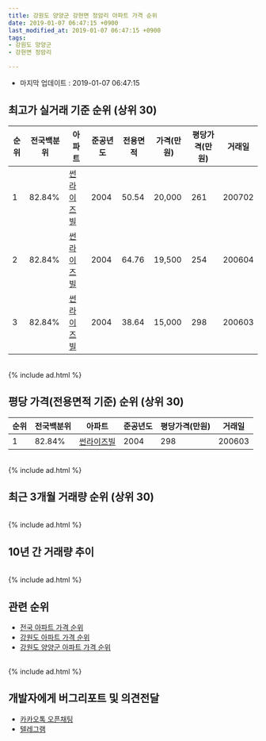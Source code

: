 ```yaml
---
title: 강원도 양양군 강현면 정암리 아파트 가격 순위
date: 2019-01-07 06:47:15 +0900
last_modified_at: 2019-01-07 06:47:15 +0900
tags:
- 강원도 양양군
- 강현면 정암리

---
```


* 마지막 업데이트 : 2019-01-07 06:47:15

## 최고가 실거래 기준 순위 (상위 30)


|순위|전국백분위|아파트|준공년도|전용면적|가격(만원)|평당가격(만원)|거래일|
|---|---|---|---|---|---|---|---|
|1|82.84%|[썬라이즈빌](https://search.naver.com/search.naver?query=%EA%B0%95%EC%9B%90%EB%8F%84+%EC%96%91%EC%96%91%EA%B5%B0+%EA%B0%95%ED%98%84%EB%A9%B4+%EC%A0%95%EC%95%94%EB%A6%AC+%EC%8D%AC%EB%9D%BC%EC%9D%B4%EC%A6%88%EB%B9%8C)|2004|50.54|20,000|261|200702|
|2|82.84%|[썬라이즈빌](https://search.naver.com/search.naver?query=%EA%B0%95%EC%9B%90%EB%8F%84+%EC%96%91%EC%96%91%EA%B5%B0+%EA%B0%95%ED%98%84%EB%A9%B4+%EC%A0%95%EC%95%94%EB%A6%AC+%EC%8D%AC%EB%9D%BC%EC%9D%B4%EC%A6%88%EB%B9%8C)|2004|64.76|19,500|254|200604|
|3|82.84%|[썬라이즈빌](https://search.naver.com/search.naver?query=%EA%B0%95%EC%9B%90%EB%8F%84+%EC%96%91%EC%96%91%EA%B5%B0+%EA%B0%95%ED%98%84%EB%A9%B4+%EC%A0%95%EC%95%94%EB%A6%AC+%EC%8D%AC%EB%9D%BC%EC%9D%B4%EC%A6%88%EB%B9%8C)|2004|38.64|15,000|298|200603|


<br>
{% include ad.html %}
<br>

## 평당 가격(전용면적 기준) 순위 (상위 30)


|순위|전국백분위|아파트|준공년도|평당가격(만원)|거래일|
|---|---|---|---|---|---|
|1|82.84%|[썬라이즈빌](https://search.naver.com/search.naver?query=%EA%B0%95%EC%9B%90%EB%8F%84+%EC%96%91%EC%96%91%EA%B5%B0+%EA%B0%95%ED%98%84%EB%A9%B4+%EC%A0%95%EC%95%94%EB%A6%AC+%EC%8D%AC%EB%9D%BC%EC%9D%B4%EC%A6%88%EB%B9%8C)|2004|298|200603|


<br>
{% include ad.html %}
<br>

## 최근 3개월 거래량 순위 (상위 30)


<div style="width:100%;">
    <canvas id="deal_count_ranking" height="250"></canvas>
</div>


<script>
new Chart(document.getElementById("deal_count_ranking"), {
    type: 'horizontalBar',
    data: {
        labels: ['썬라이즈빌'],
        datasets: [{
            label: '실거래 수',
            data: [1],
            borderColor: "rgba(255, 0, 128, 1)",
            backgroundColor: "rgba(255, 0, 128, 0.5)",
            fill: false,
        }]
    },
    options: {
        responsive: true,
        title: {
            display: true,
            text: '최근 3개월 거래량 순위'
        },
        tooltips: {
            mode: 'index',
            intersect: false,
            callbacks: {
                title: function(tooltipItems, data) {
                    return "실거래 수:";
                },
                label: function(tooltipItem, data) {
                    return data.labels[tooltipItem.index] + ": " + tooltipItem.xLabel;
                }
            }
        },
        hover: {
            mode: 'nearest',
            intersect: true
        },
        scales: {
            xAxes: [{
                display: true,
                scaleLabel: {
                    display: true,
                    labelString: '실거래 수'
                },
                ticks: {
                    suggestedMin: 0,
                }
            }],
            yAxes: [{
                display: true,
                ticks: {
                    autoSkip: false,
                    callback: function(value, index, values) {
                        if (value.length > 15)
                            return value.substr(0, 13) + "...";
                        else
                            return value;
                    }
                },
                scaleLabel: {
                    display: false,
                }
            }]
        }
    }
});

</script>


<br>
{% include ad.html %}
<br>

## 10년 간 거래량 추이


<div style="width:100%;">
    <canvas id="deal_progress" height="250"></canvas>
</div>

<script>
new Chart(document.getElementById("deal_progress"), {
    type: 'line',
    data: {
        labels: ['200901','200902','200903','200904','200905','200906','200907','200908','200909','200910','200911','200912','201001','201002','201003','201004','201005','201006','201007','201008','201009','201010','201011','201012','201101','201102','201103','201104','201105','201106','201107','201108','201109','201110','201111','201112','201201','201202','201203','201204','201205','201206','201207','201208','201209','201210','201211','201212','201301','201302','201303','201304','201305','201306','201307','201308','201309','201310','201311','201312','201401','201402','201403','201404','201405','201406','201407','201408','201409','201410','201411','201412','201501','201502','201503','201504','201505','201506','201507','201508','201509','201510','201511','201512','201601','201602','201603','201604','201605','201606','201607','201608','201609','201610','201611','201612','201701','201702','201703','201704','201705','201706','201707','201708','201709','201710','201711','201712','201801','201802','201803','201804','201805','201806','201807','201808','201809','201810','201811','201812','201901'],
        datasets: [{
            label: '실거래 수',
            pointRadius: 1,
            data: [2, 1, 2, 4, 7, 1, 8, 5, 2, 1, 3, 1, 1, 4, 0, 0, 4, 1, 1, 4, 4, 6, 1, 2, 0, 0, 2, 4, 1, 4, 4, 1, 3, 2, 1, 2, 2, 5, 1, 1, 2, 2, 2, 2, 3, 2, 0, 2, 0, 2, 2, 1, 4, 3, 0, 4, 0, 2, 1, 2, 2, 0, 2, 2, 0, 3, 2, 1, 2, 2, 0, 1, 1, 2, 3, 5, 3, 1, 3, 1, 0, 1, 3, 0, 0, 0, 3, 2, 3, 2, 3, 3, 0, 2, 1, 3, 1, 1, 2, 2, 1, 0, 0, 1, 4, 1, 3, 3, 3, 1, 3, 4, 2, 0, 2, 2, 1, 4, 1, 0, 0],
            borderColor: "rgba(255, 201, 14, 1)",
            backgroundColor: "rgba(255, 201, 14, 0.5)",
            fill: true,
        }]
    },
    options: {
        responsive: true,
        title: {
            display: true,
            text: '10년간 거래량 추이'
        },
        tooltips: {
            mode: 'index',
            intersect: false,
        },
        hover: {
            mode: 'nearest',
            intersect: true
        },
        scales: {
            xAxes: [{
                display: true,
                scaleLabel: {
                    display: true,
                    labelString: '년/월'
                }
            }],
            yAxes: [{
                display: true,
                ticks: {
                    suggestedMin: 0,
                },
                scaleLabel: {
                    display: true,
                    labelString: '실거래 수'
                }
            }]
        }
    }
});

</script>


<br>
{% include ad.html %}
<br>

## 관련 순위

- [전국 아파트 가격 순위](https://inasie.github.io/apt-ranking/전국)
- [강원도 아파트 가격 순위](https://inasie.github.io/apt-ranking/강원도)
- [강원도 양양군 아파트 가격 순위](https://inasie.github.io/apt-ranking/강원도-양양군)


<br>
{% include ad.html %}
<br>

## 개발자에게 버그리포트 및 의견전달

- [카카오톡 오픈채팅](https://open.kakao.com/o/gLJUAP4)
- [텔레그램](https://t.me/inasie)

